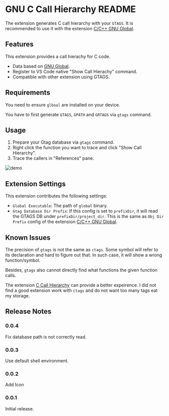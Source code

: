 # GNU C Call Hierarchy README

The extension generates C call hierarchy with your `GTAGS`. It is recommended to use it with the extension [C/C++ GNU Global](https://marketplace.visualstudio.com/items?itemName=jaycetyle.vscode-gnu-global).

## Features

This extension provides a call hierachy for C code.
* Data based on [GNU Global](https://www.gnu.org/software/global/).
* Register to VS Code native "Show Call Hierachy" command.
* Compatible with other extension using GTAGS.

## Requirements

You need to ensure `glboal` are installed on your device.

You have to first generate `GTAGS`, `GPATH` and `GRTAGS` via `gtags` command.

## Usage
1. Prepare your Gtag database via `gtags` command.
2. Right click the function you want to trace and click "Show Call Hierarchy".
3. Trace the callers in "References" pane.

![demo](screenshot/demo.gif)

## Extension Settings

This extension contributes the following settings:

* `Global Executable`: The path of `global` binary.
* `Gtag Database Dir Prefix`: If this config is set to `prefixDir`, it will read the GTAGS DB under `prefixDir/project_dir`. This is the same as `Obj Dir Prefix` config of the extension [C/C++ GNU Global](https://marketplace.visualstudio.com/items?itemName=jaycetyle.vscode-gnu-global).

## Known Issues

The precision of `gtags` is not the same as `ctags`. Some symbol will refer to its declaration and hard to figure out that. In such case, it will show a wrong function/symbol.

Besides, `gtags` also cannot directly find what functions the given function calls.

The extension [C Call Hierarchy](https://marketplace.visualstudio.com/items?itemName=AbdAlMoniem-AlHifnawy.c-call-hierarchy) can provide a better expeirence. I did not find a good extension work with `ctags` and do not want too many tags eat my storage.

## Release Notes

### 0.0.4
Fix database path is not correctly read.

### 0.0.3

Use default shell environment.

### 0.0.2

Add Icon

### 0.0.1

Initial release.